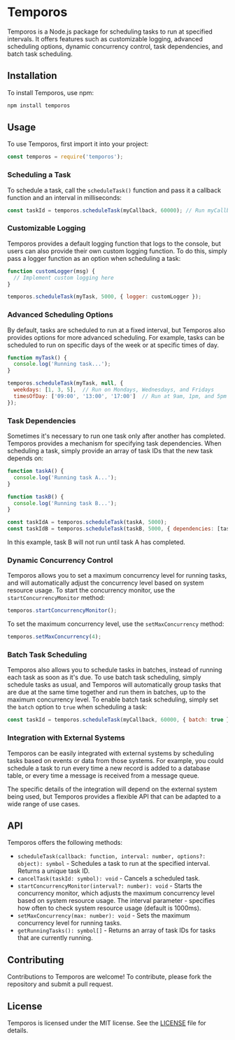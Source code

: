 # Temporos

Temporos is a Node.js package for scheduling tasks to run at specified intervals. It offers features such as customizable logging, advanced scheduling options, dynamic concurrency control, task dependencies, and batch task scheduling.

## Installation

To install Temporos, use npm:

```sh
npm install temporos
```


## Usage

To use Temporos, first import it into your project:

```javascript
const temporos = require('temporos');
```

### Scheduling a Task
To schedule a task, call the `scheduleTask()` function and pass it a callback function and an interval in milliseconds:

```js
const taskId = temporos.scheduleTask(myCallback, 60000); // Run myCallback every minute
```

### Customizable Logging
Temporos provides a default logging function that logs to the console, but users can also provide their own custom logging function. To do this, simply pass a logger function as an option when scheduling a task:

```js
function customLogger(msg) {
  // Implement custom logging here
}

temporos.scheduleTask(myTask, 5000, { logger: customLogger });
```

### Advanced Scheduling Options
By default, tasks are scheduled to run at a fixed interval, but Temporos also provides options for more advanced scheduling. For example, tasks can be scheduled to run on specific days of the week or at specific times of day.

```js
function myTask() {
  console.log('Running task...');
}

temporos.scheduleTask(myTask, null, {
  weekdays: [1, 3, 5],  // Run on Mondays, Wednesdays, and Fridays
  timesOfDay: ['09:00', '13:00', '17:00']  // Run at 9am, 1pm, and 5pm
});
```

### Task Dependencies
Sometimes it's necessary to run one task only after another has completed. Temporos provides a mechanism for specifying task dependencies. When scheduling a task, simply provide an array of task IDs that the new task depends on:

```js
function taskA() {
  console.log('Running task A...');
}

function taskB() {
  console.log('Running task B...');
}

const taskIdA = temporos.scheduleTask(taskA, 5000);
const taskIdB = temporos.scheduleTask(taskB, 5000, { dependencies: [taskIdA] })
```
In this example, task B will not run until task A has completed.

### Dynamic Concurrency Control
Temporos allows you to set a maximum concurrency level for running tasks, and will automatically adjust the concurrency level based on system resource usage. To start the concurrency monitor, use the `startConcurrencyMonitor` method:

```js
temporos.startConcurrencyMonitor();
```

To set the maximum concurrency level, use the `setMaxConcurrency` method:

```js
temporos.setMaxConcurrency(4);
```

### Batch Task Scheduling
Temporos also allows you to schedule tasks in batches, instead of running each task as soon as it's due. To use batch task scheduling, simply schedule tasks as usual, and Temporos will automatically group tasks that are due at the same time together and run them in batches, up to the maximum concurrency level. To enable batch task scheduling, simply set the `batch` option to `true` when scheduling a task:

```js
const taskId = temporos.scheduleTask(myCallback, 60000, { batch: true });
```

### Integration with External Systems
Temporos can be easily integrated with external systems by scheduling tasks based on events or data from those systems. For example, you could schedule a task to run every time a new record is added to a database table, or every time a message is received from a message queue.

The specific details of the integration will depend on the external system being used, but Temporos provides a flexible API that can be adapted to a wide range of use cases.

## API
Temporos offers the following methods:

- `scheduleTask(callback: function, interval: number, options?: object): symbol` - Schedules a task to run at the specified interval. Returns a unique task ID.
- `cancelTask(taskId: symbol): void` - Cancels a scheduled task.
- `startConcurrencyMonitor(interval?: number): void` - Starts the concurrency monitor, which adjusts the maximum concurrency level based on system resource usage. The interval parameter - specifies how often to check system resource usage (default is 1000ms).
- `setMaxConcurrency(max: number): void` - Sets the maximum concurrency level for running tasks.
- `getRunningTasks(): symbol[]` - Returns an array of task IDs for tasks that are currently running.

## Contributing
Contributions to Temporos are welcome! To contribute, please fork the repository and submit a pull request.

## License
Temporos is licensed under the MIT license. See the [LICENSE](https://opensource.org/license/mit/) file for details.